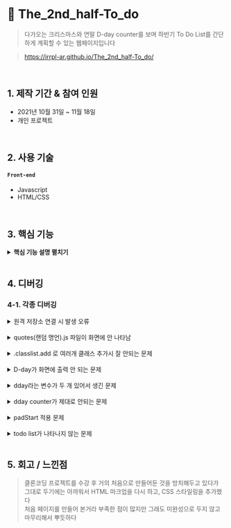 # :pushpin: The_2nd_half-To_do
>다가오는 크리스마스와 연말 D-day counter를 보며 하반기 To Do List를
간단하게 계획할 수 있는 웹페이지입니다

>https://irrpl-ar.github.io/The_2nd_half-To_do/

</br>

## 1. 제작 기간 & 참여 인원
- 2021년 10월 31일 ~ 11월 18일
- 개인 프로젝트

</br>

## 2. 사용 기술
#### `Front-end`
  - Javascript
  - HTML/CSS

</br>

## 3. 핵심 기능

<details>
<summary><b>핵심 기능 설명 펼치기</b></summary>
<div markdown="1">

- 노마드코더 클론코딩 크롬 part를 수강 후 거기에 몇가지 기능을 추가하고<br/>
CSS 스타일링 및 반응형 웹 버전으로 구현했습니다

### D-day Counter
- 현재 시각 기준(대한민국 표준시)으로 하여 올해 크리스마스와 연말 남은 시간을 보여주는
단순한 D-day Counter를 구현했습니다
- Date와 getTime 으로 남은 일 수, 시간을 구하고 setInterval을 1초마다 작동시켜
실시간으로 남은 일수와 시간을 알 수 있게 했습니다

### To Do List
- 간단한 To Do를 작성하고 엔터키를 누르면 화면에 표시되도록 구현했습니다
- localStorage.setItem과 getItem을 통해 새로고침을 해도 화면에 To Do List가
저장되어있도록 했습니다

### Today's saying
- 동기부여를 할 수 있는 명언이 랜덤으로 화면에 표시되도록 구현했습니다

</div>
</details>

</br>

## 4. 디버깅

### 4-1. 각종 디버깅
<details>
<summary>원격 저장소 연결 시 발생 오류</summary>
<div markdown="1">

fatal : not a git repository <or any of the parent directories>: .git
git init을 먼저 하고 원격 저장소 연결 해야함

</div>
</details>
    
</br>

<details>
<summary>quotes(랜덤 명언).js 파일이 화면에 안 나타남</summary>
<div markdown="1">

id가 quote인 div 의 span을 가져올 때

```
document.getElementsbyId(“quote span:first-child”)
```

로 가져오니<br/>화면에 안 나타남

```
const quote = document.querySelector("#quote span:first-child");
const author = document.querySelector("#quote span:last-child");
```

위와 같이 수정하니 작동함
</div>
</details>
    
</br>

<details>
<summary>.classlist.add 로 여러개 클래스 추가시 잘 안되는 문제</summary>
<div markdown="1">

000.classlist.add(“class1 class2”); 공백으로 구분하니 적용 안됨
000.classlist.add(“class1”, “class2”); 로 해결

</div>
</details>
    
</br>

<details>
<summary>D-day가 화면에 출력 안 되는 문제</summary>
<div markdown="1">

```
const dday = document.querySelector("#xmasdday span:first-child");
const hms = document.querySelector("#xmasdday span:last-child");
```

- 기존 코드

```
function ddayCounter() {
    const dday = new Date("Dec 25,2021,00:00:00").getTime();
```

- 수정한 코드
```
function ddayCounter() {
    const xmas = new Date("2021-12-25T00:00:00+0900");
    const now = new Date();
    const distance = xmas.getTime() - now.getTime();
```

날짜 표시 방식을 수정하고 getTime을 밑으로 내리니 해결이 됨.
이 부분에 대해서는 왜 그런지 더 고민해봐야할듯함.

</div>
</details>
    
</br>

<details>
<summary>dday라는 변수가 두 개 있어서 생긴 문제</summary>
<div markdown="1">

HTML의 span 요소를 가져오는 변수와 함수 내 변수명이 동일해서 작동이 잘 안됨.<br/>
ddayCounter 함수 안의 변수 xmas 로 변수명 바꿔주니 해결됨

</div>
</details>
    
</br>

<details>
<summary>dday counter가 제대로 안되는 문제</summary>
<div markdown="1">

    const day = Math.floor(distance / (1000 * 60 * 60 * 24));
여기에 1000 부분을 10000으로 해서 날짜가 이상하게 나옴
console.log(xmas, now, distance) 로 찍어보고<br/>이상한 부분 발견함

</div>
</details>
    
</br>

<details>
<summary>padStart 적용 문제</summary>
<div markdown="1">

```
const hours = String(Math.floor((distance % (1000*60*60*24))/(1000*60*60))).padStart(2, "0");
```

괄호를 잘못 사용해서 문제가 생겼음. String 적용은 Math부터 *60까지의 숫자에만 해야하는데,<br/>padStart까지 적용시켜서 제대로 작동 안함. 괄호 수정 후 제대로 작동함

</div>
</details>
    
</br>

<details>
<summary>todo list가 나타나지 않는 문제</summary>
<div markdown="1">

맨 처음 to do list를 만들 때는 form을 썼다가, 이번에는 입력폼에 css 애니메이션이 들어가서 div로 묶었었다<br/>그러니까 설치한 submit 이벤트가 전혀 안먹힘.
form으로 바꾸니 해결

</div>
</details>
    
</br>


## 5. 회고 / 느낀점
> 클론코딩 프로젝트를 수강 후 거의 처음으로 만들어둔 것을 방치해두고 있다가<br/>
그대로 두기에는 아까워서 HTML 마크업을 다시 하고, CSS 스타일링을 추가했다<br/>
처음 페이지를 만들어 본거라 부족한 점이 많지만 그래도 미완성으로 두지 않고 마무리해서 뿌듯하다
